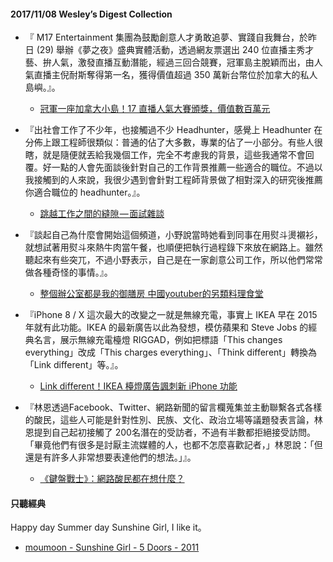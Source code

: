 #### 2017/11/08 Wesley’s Digest Collection

- 『 M17 Entertainment 集團為鼓勵創意人才勇敢追夢、實踐自我舞台，於昨日 (29) 舉辦《夢之夜》盛典實體活動，透過網友票選出 240 位直播主秀才藝、拚人氣，激發直播互動潛能，經過三回合競賽，冠軍島主脫穎而出，由人氣直播主倪耐斯奪得第一名，獲得價值超過 350 萬新台幣位於加拿大的私人島嶼。』。
  - [冠軍一座加拿大小島！17 直播人氣大賽頒獎，價值數百萬元](https://www.inside.com.tw/2017/09/30/m17-entertainment-live-streaming-championship)
  
- 『出社會工作了不少年，也接觸過不少 Headhunter，感覺上 Headhunter 在分佈上跟工程師很類似：普通的佔了大多數，專業的佔了一小部分。有些人很瞎，就是隨便就丟給我幾個工作，完全不考慮我的背景，這些我通常不會回覆。好一點的人會先面談後針對自己的工作背景推薦一些適合的職位。不過以我接觸到的人來說，我很少遇到會針對工程師背景做了相對深入的研究後推薦你適合職位的 headhunter。』。
  - [跳越工作之間的縫隙 — 面試雜談](https://medium.com/@yurenju/%E8%B7%B3%E8%B6%8A%E5%B7%A5%E4%BD%9C%E4%B9%8B%E9%96%93%E7%9A%84%E7%B8%AB%E9%9A%99-%E9%9D%A2%E8%A9%A6%E9%9B%9C%E8%AB%87-e022a4b08108)
  
- 『談起自己為什麼會開始這個頻道，小野說當時她看到同事在用熨斗燙襯衫，就想試著用熨斗來熱牛肉當午餐，也順便把執行過程錄下來放在網路上。雖然聽起來有些突兀，不過小野表示，自己是在一家創意公司工作，所以他們常常做各種奇怪的事情。』。
  - [整個辦公室都是我的御膳房 中國youtuber的另類料理食堂](https://dq.yam.com/post.php?id=8244)
  
- 『iPhone 8 / X 這次最大的改變之一就是無線充電，事實上 IKEA 早在 2015 年就有此功能。IKEA 的最新廣告以此為發想，模仿蘋果和 Steve Jobs 的經典名言，展示無線充電檯燈 RIGGAD，例如把標語「This changes everything」改成「This charges everything」、「Think different」轉換為「Link different」等。』。
  - [Link different！IKEA 檯燈廣告諷刺新 iPhone 功能](https://www.damanwoo.com/node/90426)


- 『林恩透過Facebook、Twitter、網路新聞的留言欄蒐集並主動聯繫各式各樣的酸民，這些人可能是針對性別、民族、文化、政治立場等議題發表言論，林恩提到自己起初接觸了 200名潛在的受訪者，不過有半數都拒絕接受訪問。「畢竟他們有很多是討厭主流媒體的人，也都不怎麼喜歡記者，」林恩說：「但還是有許多人非常想要表達他們的想法。」』。
  - [《鍵盤戰士》：網路酸民都在想什麼？](https://dq.yam.com/post.php?id=8250)





#### 只聽經典
Happy day Summer day Sunshine Girl, I like it。
- [moumoon - Sunshine Girl - 5 Doors - 2011](https://www.youtube.com/watch?v=Y16x_uNGjpo)